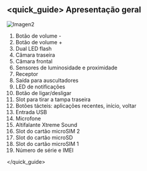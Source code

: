 ## <quick_guide> Apresentação geral

![Imagen2](http://static.energysistem.com/images/manuals/42689/576aa0190d178.jpg)

1. Botão de volume -
2. Botão de volume +
3. Dual LED flash
4. Câmara traseira
5. Câmara frontal
6. Sensores de luminosidade e proximidade
7. Receptor
8. Saída para auscultadores
9. LED de notificações
10. Botão de ligar/desligar
11. Slot para tirar a tampa traseira
12. Botões tácteis: aplicações recentes, início, voltar
13. Entrada USB
14. Microfone
15. Altifalante Xtreme Sound
16. Slot do cartão microSIM 2
17. Slot do cartão microSD
18. Slot do cartão microSIM 1
19. Número de série e IMEI


</quick_guide>

